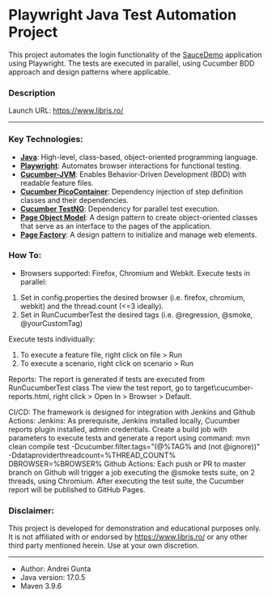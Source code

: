# Playwright Java Test Automation Project

This project automates the login functionality of the [SauceDemo](https://www.saucedemo.com/) application using Playwright.
The tests are executed in parallel, using Cucumber BDD approach and design patterns where applicable.


### Description
Launch URL: https://www.libris.ro/   


---

### Key Technologies:
- **[Java](https://docs.oracle.com/en/java/index.html)**: High-level, class-based, object-oriented programming language.
- **[Playwright](https://playwright.dev/java/)**: Automates browser interactions for functional testing.
- **[Cucumber-JVM](https://cucumber.io/)**: Enables Behavior-Driven Development (BDD) with readable feature files.
- **[Cucumber PicoContainer](https://github.com/cucumber/cucumber-jvm/tree/main/cucumber-picocontainer)**: Dependency injection of step definition classes and their dependencies.
- **[Cucumber TestNG](https://cucumber.io/docs/guides/parallel-execution/#testng)**: Dependency for parallel test execution.
- **[Page Object Model](https://www.guru99.com/page-object-model-pom-page-factory-in-selenium.html)**: A design pattern to create object-oriented classes that serve as an interface to the pages of the application.
- **[Page Factory](https://www.lambdatest.com/blog/page-factory-in-selenium/)**: A design pattern to initialize and manage web elements.

### How To:
- Browsers supported: Firefox, Chromium and Webkit.
Execute tests in parallel:
1. Set in config.properties the desired browser (i.e. firefox, chromium, webkit) and the thread.count (<=3 ideally).
2. Set in RunCucumberTest the desired tags (i.e. @regression, @smoke, @yourCustomTag)

Execute tests individually:
1. To execute a feature file, right click on file > Run
2. To execute a scenario, right click on scenario > Run

Reports:
The report is generated if tests are executed from RunCucumberTest class
The view the test report, go to target\cucumber-reports.html, right click > Open In > Browser > Default.

CI/CD:
The framework is designed for integration with Jenkins and Github Actions:
Jenkins:
As prerequisite, Jenkins installed locally, Cucumber reports plugin installed, admin credentials.
Create a build job with parameters to execute tests and generate a report using command: mvn clean compile test -Dcucumber.filter.tags="(@%TAG% and (not @ignore))" -Ddataproviderthreadcount=%THREAD_COUNT% DBROWSER=%BROWSER%
Github Actions:
Each push or PR to master branch on Github will trigger a job executing the @smoke tests suite, on 2 threads, using Chromium.
After executing the test suite, the Cucumber report will be published to GitHub Pages.

### Disclaimer:
This project is developed for demonstration and educational purposes only.
It is not affiliated with or endorsed by https://www.libris.ro/ or any other third party mentioned herein.
Use at your own discretion.

---

- Author: Andrei Gunta
- Java version: 17.0.5
- Maven 3.9.6



